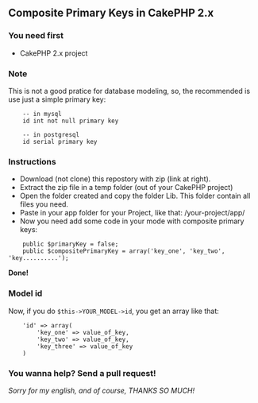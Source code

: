 ## Composite Primary Keys in CakePHP 2.x

### You need first

- CakePHP 2.x project

### Note

This is not a good pratice for database modeling, so, the recommended is use just a simple primary key:

```
    -- in mysql
    id int not null primary key

    -- in postgresql
    id serial primary key
```

### Instructions

- Download (not clone) this repostory with zip (link at right).
- Extract the zip file in a temp folder (out of your CakePHP project)
- Open the folder created and copy the folder Lib. This folder contain all files you need.
- Paste in your app folder for your Project, like that: /your-project/app/<paste here>
- Now you need add some code in your mode with composite primary keys:

```
    public $primaryKey = false;
    public $compositePrimaryKey = array('key_one', 'key_two', 'key..........');
```

**Done!**

### Model id

Now, if you do `$this->YOUR_MODEL->id`, you get an array like that:

```
    'id' => array(
        'key_one' => value_of_key,
        'key_two' => value_of_key,
        'key_three' => value_of_key
    )
```

### You wanna help? Send a pull request!

*Sorry for my english, and of course, THANKS SO MUCH!*
